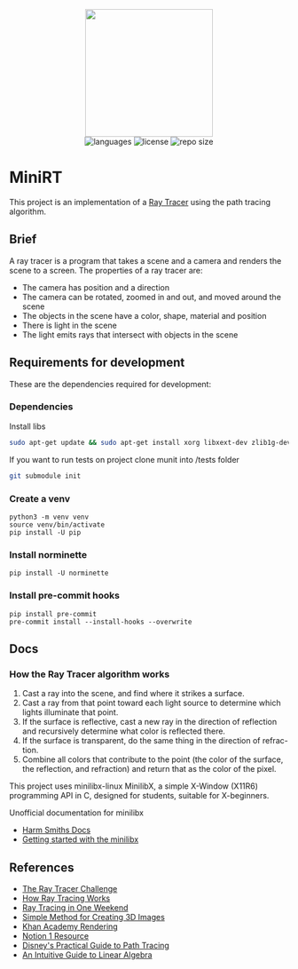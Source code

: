 <div align="center">
  <img src="https://images-cdn.9gag.com/photo/a5MPGyN_700b.jpg" width="230px" />
</div>
<div align="center">
  <img src="https://img.shields.io/github/languages/count/vcwild/philosophers?color=%23E96418&style=flat-square" alt="languages" />
  <img src="https://img.shields.io/github/license/vcwild/philosophers?color=%23E96418&style=flat-square" alt="license" />
  <img src="https://img.shields.io/github/repo-size/vcwild/philosophers?color=%23E96418&style=flat-square" alt="repo size" />
</div>

# MiniRT

This project is an implementation of a [Ray Tracer](https://en.wikipedia.org/wiki/Ray_tracing) using the path tracing algorithm.

## Brief

A ray tracer is a program that takes a scene and a camera and renders the scene to a screen. The properties of a ray tracer are:

- The camera has position and a direction
- The camera can be rotated, zoomed in and out, and moved around the scene
- The objects in the scene have a color, shape, material and position
- There is light in the scene
- The light emits rays that intersect with objects in the scene

## Requirements for development

These are the dependencies required for development:

### Dependencies

Install libs

```sh
sudo apt-get update && sudo apt-get install xorg libxext-dev zlib1g-dev libbsd-dev
```

If you want to run tests on project clone munit into /tests folder
```sh
git submodule init
```

### Create a venv

```python3
python3 -m venv venv
source venv/bin/activate
pip install -U pip
```

### Install norminette

```python3
pip install -U norminette
```

### Install pre-commit hooks

```python3
pip install pre-commit
pre-commit install --install-hooks --overwrite
```

## Docs

### How the Ray Tracer algorithm works

1. Cast a ray into the scene, and find where it strikes a surface.
2. Cast a ray from that point toward each light source to determine which
   lights illuminate that point.
3. If the surface is reflective, cast a new ray in the direction of reflection and
   recursively determine what color is reflected there.
4. If the surface is transparent, do the same thing in the direction of refrac-
   tion.
5. Combine all colors that contribute to the point (the color of the surface,
   the reflection, and refraction) and return that as the color of the pixel.

This project uses minilibx-linux
MinilibX, a simple X-Window (X11R6) programming API in C, designed for students, suitable for X-beginners.

Unofficial documentation for minilibx

- [Harm Smiths Docs](https://harm-smits.github.io/42docs/libs/minilibx)
- [Getting started with the minilibx](https://aurelienbrabant.fr/blog/getting-started-with-the-minilibx)


## References

- [The Ray Tracer Challenge](https://www.raytracing.org/raytracerchallenge/)
- [How Ray Tracing Works](https://www.youtube.com/watch?v=lKIytgt3KXM)
- [Ray Tracing in One Weekend](https://raytracing.github.io/books/RayTracingInOneWeekend.html)
- [Simple Method for Creating 3D Images](https://www.scratchapixel.com/lessons/3d-basic-rendering/introduction-to-ray-tracing)
- [Khan Academy Rendering](https://www.khanacademy.org/computing/pixar/rendering)
- [Notion 1 Resource](https://www.notion.so/miniRT-5f6fcdf6d05e4742b6c38f0588f12436)
- [Disney's Practical Guide to Path Tracing](https://www.youtube.com/watch?v=frLwRLS_ZR0)
- [An Intuitive Guide to Linear Algebra](https://betterexplained.com/articles/linear-algebra-guide/)
